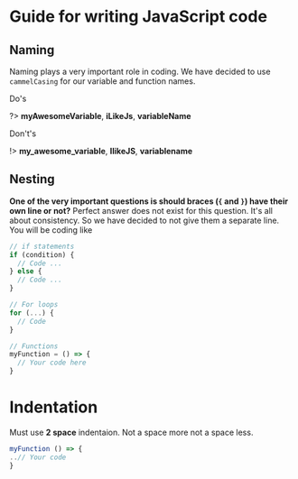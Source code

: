 # Guide for writing JavaScript code

## Naming

Naming plays a very important role in coding. We have decided to use `cammelCasing` for our variable and function names.

Do's

?> **myAwesomeVariable**, **iLikeJs**, **variableName**

Don't's

!> **my_awesome_variable**, **IlikeJS**, **variablename**

## Nesting

**One of the very important questions is should braces (`{` and `}`) have their own line or not?** Perfect answer does not exist for this question. It's all about consistency. So we have decided to not give them a separate line. You will be coding like

```javascript
// if statements
if (condition) {
  // Code ...
} else {
  // Code ...
}

// For loops
for (...) {
  // Code
}

// Functions
myFunction = () => {
  // Your code here
}
```

# Indentation

Must use **2 space** indentaion. Not a space more not a space less.

```javascript
myFunction () => {
..// Your code
}
```
